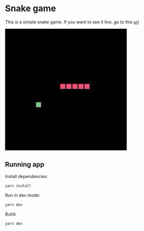 # Snake game

This is a simple snake game. If you want to see it live, go to this [url](http://www.students.ic.unicamp.br/~ra146446/)

![snake gif](screenshot.gif)

## Running app

Install dependencies:

```sh
yarn install
```

Run in dev mode:

```sh
yarn dev
```

Build:

```sh
yarn dev
```
